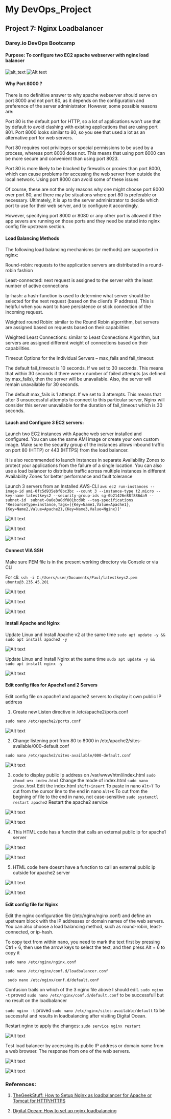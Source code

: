 # My DevOps_Project 

## Project 7: Nginx Loadbalancer

### Darey.io DevOps Bootcamp

#### Purpose: To configure two EC2 apache webserver  with nginx load balancer 

![alt_text](07.Nginx_Loadbalancer\img\00.loadbalancer.png)
![Alt text](img/00.loadbalancer.png)

#### Why Port 8000 ?
There is no definitive answer to why apache webserver should serve on port 8000 and not port 80, as it depends on the configuration and preference of the server administrator. However, some possible reasons are:

Port 80 is the default port for HTTP, so a lot of applications won’t use that by default to avoid clashing with existing applications that are using port 801. Port 8000 looks similar to 80, so you see that used a lot as an alternative port for web servers.

Port 80 requires root privileges or special permissions to be used by a process, whereas port 8000 does not. This means that using port 8000 can be more secure and convenient than using port 8023.

Port 80 is more likely to be blocked by firewalls or proxies than port 8000, which can cause problems for accessing the web server from outside the local network. Using port 8000 can avoid some of these issues

Of course, these are not the only reasons why one might choose port 8000 over port 80, and there may be situations where port 80 is preferable or necessary. Ultimately, it is up to the server administrator to decide which port to use for their web server, and to configure it accordingly.

However, specifying port 8000 or 8080 or any other port is allowed if tthe app severs are running on those ports and they need be stated into nginx config file upstream section. 




#### Load Balancing Methods
The following load balancing mechanisms (or methods) are supported in nginx: 

Round-robin: requests to the application servers are distributed in a round-robin fashion

Least-connected: next request is assigned to the server with the least number of active connections

Ip-hash: a hash-function is used to determine what server should be selected for the next request (based on the client’s IP address). This is helpful when you want to have persistence or stick connection of the incoming request. 

Weighted round Robin: similar to the Round Robin algorrithm, but servers are assigned based on requests based on their capabilities

Weighted Least Connections: similar to  Least Connections Algorithm,
but servers are assigned different weight of connections based on their capabilities.

Timeout Options for the Individual Servers – max_fails and fail_timeout:

The default fail_timeout is 10 seconds. If we set to 30 seconds. This means that within 30 seconds if there were x number of failed attempts (as defined by max_fails), then the server will be unavailable. Also, the server will remain unavailable for 30 seconds.

The default max_fails is 1 attempt. If we set to 3 attempts. This means that after 3 unsuccessful attempts to connect to this particular server, Nginx will consider this server unavailable for the duration of fail_timeout which is 30 seconds.




#### Lauch and Configure 3 EC2 servers:

Launch two EC2 instances with Apache web server installed and configured. You can use the same AMI image or create your own custom image. Make sure the security group of the instances allows inbound traffic on port 80 (HTTP) or 443 (HTTPS) from the load balancer.  

It is also recommended to launch instances in separate Availability Zones to protect your applications from the failure of a single location. You can also use a load balancer to distribute traffic across multiple instances in different Availability Zones for better performance and fault tolerance

Launch 3 servers from an Installed AWS-CLI
```aws ec2 run-instances --image-id ami-0fc5d935ebf8bc3bc --count 3 --instance-type t2.micro --key-name latestkeys2 --security-group-ids sg-0b21426e88f886da9 --subnet-id  subnet-0a0e3a8df801bcd0b --tag-specifications 'ResourceType=instance,Tags=[{Key=Name1,Value=Apache1},{Key=Name2,Value=Apache2},{Key=Name3,Value=Nginx}]'```   


![Alt text](./img/01a.EC2servers.png)

![Alt text](./img/01b.EC2servers.png)

![Alt text](./img/1c.Newrule.png)



#### Connect VIA SSH

Make sure PEM file is in the present working directory via Console
or via CLI

For cli: 
```ssh -i C:/Users/user/Documents/Paul/latestkeys2.pem ubuntu@3.235.45.201```

![Alt text](img/2a.sshapache1.png)

![Alt text](img/2b.sshapache2.png)

![Alt text](img/2c.sshnginx.png)


#### Install Apache and Nginx

Update Linux and Install Apache v2 at the same time
```sudo apt update -y &&  sudo apt install apache2 -y```

![Alt text](img/3.apacheruns.png)


Update Linux and Install Nginx at the same time
```sudo apt update -y && sudo apt install nginx -y```

![Alt text](img/3b.nginxruns.png)


#### Edit config files for Apache1 and 2 Servers

Edit config file on apache1 and apache2 servers to display it own public IP address

1. Create new Listen directive in /etc/apache2/ports.conf

```sudo nano /etc/apache2/ports.conf```

![Alt text](img/4a.listendirective.png)


2. Change listening port from 80 to 8000 in /etc/apache2/sites-available/000-default.conf

```sudo nano /etc/apache2/sites-available/000-default.conf```

![Alt text](img/4b.changedport.png)

3. code to display public Ip address on /var/www/html/index.html
```sudo chmod u+x index.html```        Change the mode of index.html
```sudo nano index.html```             Edit the index.html
```shift+insert```                     To paste in nano 
```Alt+T```                            To cut from the cursor line to the end in nano
```Alt+K```                            To cut from the begining of file to the end in nano, not case-sensitive
```sudo systemctl restart apache2```   Restart the apache2 service

![Alt text](img/4c.c_operations.png)

![Alt text](img/4c.newbrowserport.png)


4. This HTML code has a functin that calls an external public ip for apache1 server

![Alt text](img/4d.htmlcode.png)

![Alt text](img/4e.mypublicip.png)


5. HTML code here doesnt have a function to call an external public ip outside for apache2 server

![Alt text](img/5a.htmlcode.png)

![Alt text](img/5b.mypublicip.png)




#### Edit config file for Nginx

Edit the nginx configuration file (/etc/nginx/nginx.conf) and define an upstream block with the IP addresses or domain names of the web servers. You can also choose a load balancing method, such as round-robin, least-connected, or ip-hash. 

To copy text from within nano, you need to mark the text first by pressing Ctrl + 6, then use the arrow keys to select the text, and then press Alt + 6 to copy it

```sudo nano /etc/nginx/nginx.conf```

```sudo nano /etc/nginx/conf.d/loadbalancer.conf```

``` sudo nano /etc/nginx/conf.d/default.conf```

Confusion trails on which of the 3 nginx file above I should edit.
```sudo nginx -t``` proved ```sudo nano /etc/nginx/conf.d/default.conf``` to be successfull but no result on the loadbalancer

```sudo nginx -t``` proved ```sudo nano /etc/nginx/sites-available/default``` to be successful and results in loadbalancing after visiting Digital Ocean.

Restart nginx to apply the changes: ```sudo service nginx restart```

![Alt text](img/6a.configOK.png)

Test  load balancer by accessing its public IP address or domain name from a web browser. The response from one of the web servers.

![Alt text](img/6b.loadbalapache1.png)

![Alt text](img/6c.loadbalapache2.png)




### References:

1. [TheGeekStuff: How to Setup Nginx as loadbalancer for Apache or Tomcat for HTTP/HTTPS](https://www.thegeekstuff.com/2017/01/nginx-loadbalancer/)

2. [Digital Ocean: How to set up nginx loadbalancing](https://www.digitalocean.com/community/tutorials/how-to-set-up-nginx-load-balancing)


